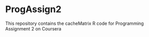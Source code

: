 # ProgAssign2
This repository contains the cacheMatrix R code for Programming Assignment 2 on Coursera
